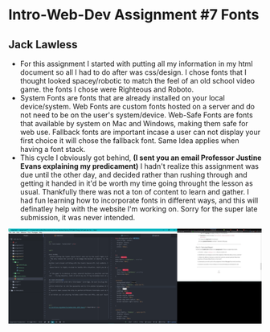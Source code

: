 # Intro-Web-Dev Assignment #7 Fonts
## Jack Lawless
* For this assignment I started with putting all my information in my html document so all I had to do after was css/design. I chose fonts that I thought looked spacey/robotic to match the feel of an old school video game. the fonts I chose were Righteous and Roboto.
* System Fonts are fonts that are already installed on your local device/system. Web Fonts are custom fonts hosted on a server and do not need to be on the user's system/device. Web-Safe Fonts are fonts that available by system on Mac and Windows, making them safe for web use. Fallback fonts are important incase a user can not display your first choice it will chose the fallback font. Same Idea applies when having a font stack.
* This cycle I obviously got behind, **(I sent you an email Professor Justine Evans explaining my predicament)** I hadn't realize this assignment was due until the other day, and decided rather than rushing through and getting it handed in it'd be worth my time going throught the lesson as usual. Thankfully there was not a ton of content to learn and gather. I had fun learning how to incorporate fonts in different ways, and this will definatley help with the website I'm working on. Sorry for the super late submission, it was never intended.

![workspace](screenshot.png)

